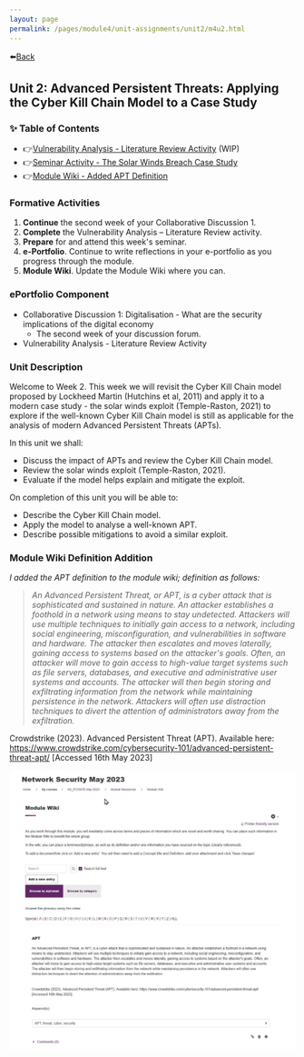 ```yaml
---
layout: page
permalink: /pages/module4/unit-assignments/unit2/m4u2.html
---
```


⬅️[Back](/pages/module4.html)

## Unit 2: Advanced Persistent Threats: Applying the Cyber Kill Chain Model to a Case Study

### ✨ Table of Contents

- 👉[Vulnerability Analysis - Literature Review Activity](/pages/module4/unit-assignments/unit2/vulnerability-analysis-literature-review.html) (WIP)
- 👉[Seminar Activity - The Solar Winds Breach Case Study](/pages/module4/unit-assignments/unit2/seminar-prep.html)
- 👉[Module Wiki - Added APT Definition](#module-wiki-definition-addition)

### Formative Activities

1. **Continue** the second week of your Collaborative Discussion 1.
2. **Complete** the Vulnerability Analysis – Literature Review activity.
3. **Prepare** for and attend this week's seminar.
4. **e-Portfolio**. Continue to write reflections in your e-portfolio as you progress through the module.
5. **Module Wiki**. Update the Module Wiki where you can.

### ePortfolio Component

- Collaborative Discussion 1: Digitalisation - What are the security implications of the digital economy
    - The second week of your discussion forum.
- Vulnerability Analysis - Literature Review Activity

### Unit Description

Welcome to Week 2. This week we will revisit the Cyber Kill Chain model proposed by Lockheed Martin (Hutchins et al, 2011) and apply it to a modern case study - the solar winds exploit (Temple-Raston, 2021) to explore if the well-known Cyber Kill Chain model is still as applicable for the analysis of modern Advanced Persistent Threats (APTs).

In this unit we shall:
- Discuss the impact of APTs and review the Cyber Kill Chain model.
- Review the solar winds exploit (Temple-Raston, 2021).
- Evaluate if the model helps explain and mitigate the exploit.

On completion of this unit you will be able to:
- Describe the Cyber Kill Chain model.
- Apply the model to analyse a well-known APT.
- Describe possible mitigations to avoid a similar exploit.

### Module Wiki Definition Addition

*I added the APT definition to the module wiki; definition as follows:*

> *An Advanced Persistent Threat, or APT, is a cyber attack that is sophisticated and sustained in nature. An attacker establishes a foothold in a network using means to stay undetected. Attackers will use multiple techniques to initially gain access to a network, including social engineering, misconfiguration, and vulnerabilities in software and hardware. The attacker then escalates and moves laterally, gaining access to systems based on the attacker's goals. Often, an attacker will move to gain access to high-value target systems such as file servers, databases, and executive and administrative user systems and accounts. The attacker will then begin storing and exfiltrating information from the network while maintaining persistence in the network. Attackers will often use distraction techniques to divert the attention of administrators away from the exfiltration.*


Crowdstrike (2023). Advanced Persistent Threat (APT). Available here: https://www.crowdstrike.com/cybersecurity-101/advanced-persistent-threat-apt/ [Accessed 16th May 2023]


![](/pages/module4/unit-assignments/unit2/apt_def.jpg)

